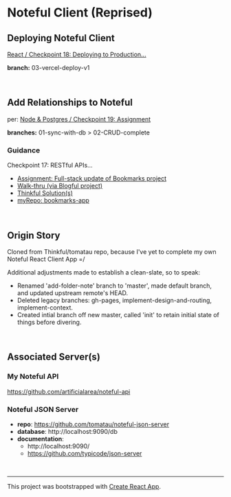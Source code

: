 # Noteful Client (Reprised)

## Deploying Noteful Client

[React / Checkpoint 18: Deploying to Production...](https://courses.thinkful.com/react-v1/checkpoint/18)

**branch:** 03-vercel-deploy-v1

<br/>


## Add Relationships to Noteful

per: [Node & Postgres / Checkpoint 19: Assignment](https://courses.thinkful.com/node-postgres-v1/checkpoint/19#assignment)

**branches:** 01-sync-with-db > 02-CRUD-complete

### Guidance

Checkpoint 17: RESTful APIs...
* [Assignment: Full-stack update of Bookmarks project](https://courses.thinkful.com/node-postgres-v1/checkpoint/17#assignment)
* [Walk-thru (via Blogful project)](https://courses.thinkful.com/node-postgres-v1/checkpoint/17#full-stack-rest)
* [Thinkful Solution(s)](https://courses.thinkful.com/node-postgres-v1/checkpoint/17#solution)
* [myRepo: bookmarks-app](https://github.com/artificialarea/bookmarks-app/tree/me-PATCH)

<br />

## Origin Story
Cloned from Thinkful/tomatau repo, because I've yet to complete my own Noteful React Client App =/ 

Additional adjustments made to establish a clean-slate, so to speak:
* Renamed 'add-folder-note' branch to 'master', made default branch, and updated upstream remote's HEAD.
* Deleted legacy branches: gh-pages, implement-design-and-routing, implement-context.
* Created intial branch off new master, called 'init' to retain initial state of things before divering.

<br />

## Associated Server(s)

### My Noteful API

https://github.com/artificialarea/noteful-api


### Noteful JSON Server
* **repo**: https://github.com/tomatau/noteful-json-server
* **database**: http://localhost:9090/db
* **documentation**:
  * http://localhost:9090/
  * https://github.com/typicode/json-server


<br />

<hr />


This project was bootstrapped with [Create React App](https://github.com/facebook/create-react-app).
